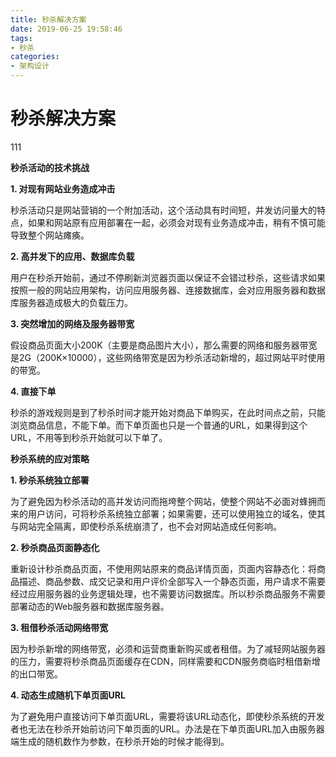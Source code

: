 ```yaml
---
title: 秒杀解决方案
date: 2019-06-25 19:58:46
tags:
- 秒杀
categories:
- 架构设计
---
```


# 秒杀解决方案

111

<!--more-->

**秒杀活动的技术挑战**

**1. 对现有网站业务造成冲击**

秒杀活动只是网站营销的一个附加活动，这个活动具有时间短，并发访问量大的特点，如果和网站原有应用部署在一起，必须会对现有业务造成冲击，稍有不慎可能导致整个网站瘫痪。

**2. 高并发下的应用、数据库负载**

用户在秒杀开始前，通过不停刷新浏览器页面以保证不会错过秒杀，这些请求如果按照一般的网站应用架构，访问应用服务器、连接数据库，会对应用服务器和数据库服务器造成极大的负载压力。

**3. 突然增加的网络及服务器带宽**

假设商品页面大小200K（主要是商品图片大小），那么需要的网络和服务器带宽是2G（200K×10000），这些网络带宽是因为秒杀活动新增的，超过网站平时使用的带宽。

**4. 直接下单**

秒杀的游戏规则是到了秒杀时间才能开始对商品下单购买，在此时间点之前，只能浏览商品信息，不能下单。而下单页面也只是一个普通的URL，如果得到这个URL，不用等到秒杀开始就可以下单了。

 **秒杀系统的应对策略**

**1. 秒杀系统独立部署**

为了避免因为秒杀活动的高并发访问而拖垮整个网站，使整个网站不必面对蜂拥而来的用户访问，可将秒杀系统独立部署；如果需要，还可以使用独立的域名，使其与网站完全隔离，即使秒杀系统崩溃了，也不会对网站造成任何影响。

**2. 秒杀商品页面静态化**

重新设计秒杀商品页面，不使用网站原来的商品详情页面，页面内容静态化：将商品描述、商品参数、成交记录和用户评价全部写入一个静态页面，用户请求不需要经过应用服务器的业务逻辑处理，也不需要访问数据库。所以秒杀商品服务不需要部署动态的Web服务器和数据库服务器。

**3. 租借秒杀活动网络带宽**

因为秒杀新增的网络带宽，必须和运营商重新购买或者租借。为了减轻网站服务器的压力，需要将秒杀商品页面缓存在CDN，同样需要和CDN服务商临时租借新增的出口带宽。

**4. 动态生成随机下单页面URL**

为了避免用户直接访问下单页面URL，需要将该URL动态化，即使秒杀系统的开发者也无法在秒杀开始前访问下单页面的URL。办法是在下单页面URL加入由服务器端生成的随机数作为参数，在秒杀开始的时候才能得到。

 